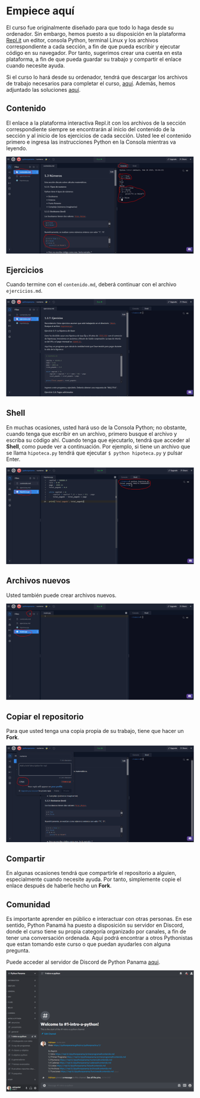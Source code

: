 # Empiece aquí

El curso fue originalmente diseñado para que todo lo haga desde su ordenador. Sin embargo, hemos puesto a su disposición en la plataforma [Repl.it](https://repl.it/) un editor, consola Python, terminal Linux y los archivos correspondiente a cada sección, a fin de que pueda escribir y ejecutar código en su navegador. Por tanto, sugerimos crear una cuenta en esta plataforma, a fin de que pueda guardar su trabajo y compartir el enlace cuando necesite ayuda.

Si el curso lo hará desde su ordenador, tendrá que descargar los archivos de trabajo necesarios para completar el curso, [aquí](https://drive.google.com/file/d/1D_cmsxr8OCU3mswbj8ixJIrgbnbcURfS/view?usp=sharing). Además, hemos adjuntado las soluciones [aquí](https://drive.google.com/file/d/1LPcfrZIGCUgqcmh8l-JETOZ4P7bR43Ac/view?usp=sharing).

## Contenido

El enlace a la plataforma interactiva Repl.it con los archivos de la sección correspondiente siempre se encontrarán al inicio del contenido de la sección y al inicio de los ejercicios de cada sección. Usted lee el contenido primero e ingresa las instrucciones Python en la Consola mientras va leyendo.

![1](img/1.png)

## Ejercicios

Cuando termine con el `contenido.md`, deberá continuar con el archivo `ejercicios.md`.

![2](img/2.png)

## Shell
En muchas ocasiones, usted hará uso de la Consola Python; no obstante, cuando tenga que escribir en un archivo, primero busque el archivo y escriba su código ahí. Cuando tenga que ejecutarlo, tendrá que acceder al **Shell**, como puede ver a continuación. Por ejemplo, si tiene un archivo que se llama `hipoteca.py` tendrá que ejecutar `$ python hipoteca.py` y pulsar Enter.

![3](img/3.png)

## Archivos nuevos

Usted también puede crear archivos nuevos.

![4](img/4.png)

## Copiar el repositorio

Para que usted tenga una copia propia de su trabajo, tiene que hacer un **Fork**.

![5](img/5.png)

## Compartir

En algunas ocasiones tendrá que compartirle el repositorio a alguien, especialmente cuando necesite ayuda. Por tanto, simplemente copie el enlace después de haberle hecho un **Fork**.

## Comunidad

Es importante aprender en público e interactuar con otras personas. En ese sentido, Python Panamá ha puesto a disposición su servidor en Discord, donde el curso tiene su propia categoría organizado por canales, a fin de tener una conversación ordenada. Aquí podrá encontrar a otros Pythonistas que estan tomando este curso o que puedan ayudarles con alguna pregunta.

Puede acceder al servidor de Discord de Python Panama [aqui](https://discord.gg/pR4Qkusugs).

![discord2](img/discord2.png)